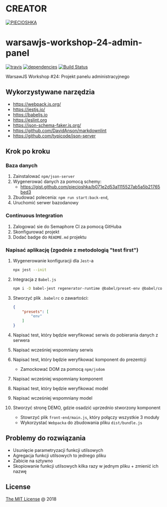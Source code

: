 # CREATOR

[![PIECIOSHKA]()](https://github.com/piecioshka/warsawjs-workshop-24-admin-panel)

# warsawjs-workshop-24-admin-panel

[![travis](https://img.shields.io/travis/piecioshka/warsawjs-workshop-24-admin-panel.svg?maxAge=2592000)](https://travis-ci.org/piecioshka/warsawjs-workshop-24-admin-panel)
[![dependencies](https://david-dm.org/piecioshka/warsawjs-workshop-24-admin-panel.svg)](https://github.com/piecioshka/warsawjs-workshop-24-admin-panel)
[![Build Status](https://semaphoreci.com/api/v1/piecioshka/warsawjs-workshop-24-admin-panel/branches/master/badge.svg)](https://semaphoreci.com/piecioshka/warsawjs-workshop-24-admin-panel)

WarsawJS Workshop #24: Projekt panelu administracyjnego

## Wykorzystywane narzędzia

* <https://webpack.js.org/>
* <https://jestjs.io/>
* <https://babeljs.io>
* <https://eslint.org>
* <https://json-schema-faker.js.org/>
* <https://github.com/DavidAnson/markdownlint>
* <https://github.com/typicode/json-server>

## Krok po kroku

### Baza danych

1. Zainstalować `npm/json-server`
2. Wygenerować danych za pomocą schemy:
    + <https://gist.github.com/piecioshka/b071e2d53a1115527ab5a5b21765bed3>
3. Zbudować polecenia: `npm run start:back-end`,
4. Uruchomić serwer bazodanowy

### Continuous Integration

1. Zalogować sie do Semaphore CI za pomocą GitHuba
2. Skonfigurować projekt
3. Dodać badge do `README.md` projektu

### Napisać aplikację (zgodnie z metodologią "test first")

1. Wygenerowanie konfiguracji dla `Jest`-a

    ```bash
    npx jest --init
    ```

2. Integracja z `Babel.js`

    ```bash
    npm i -D babel-jest regenerator-runtime @babel/preset-env @babel/core babel-core@^7.0.0-bridge.0
    ```

3. Stworzyć plik `.babelrc` o zawartości:

    ```json
    {
        "presets": [
            "env"
        ]
    }
    ```

4. Napisać test, który będzie weryfikować serwis do pobierania danych z serwera
5. Napisać wcześniej wspomniany serwis
6. Napisać test, który będzie weryfikować komponent do prezentcji
    + Zamockować DOM za pomocą `npm/jsdom`
7. Napisać wcześniej wspomniany komponent
8. Napisać test, który będzie weryfikować model
9. Napisać wcześniej wspomniany model
10. Stworzyć stronę DEMO, gdzie osadzić uprzednio stworzony komponent
    + Stowrzyć plik `front-end/main.js`, który połączy wszystkie 3 moduły
    + Wykorzystać `Webpacka` do zbudowania pliku `dist/bundle.js`

## Problemy do rozwiązania

* Usunięcie parametryzacji funkcji utilsowych
* Agregacja funkcji utilsowych to jednego pliku
* Zabicie na sztywno
* Skopiowanie funkcji utilsowych kilka razy w jednym pliku + zmienić ich nazwę

## License

[The MIT License](http://piecioshka.mit-license.org) @ 2018
